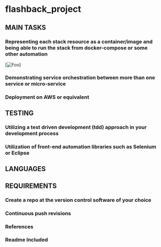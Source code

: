 # flashback_project

## MAIN TASKS

### Representing each stack resource as a container/image and being able to run the stack from docker-compose or some other automation

[![Foo](https://drive.google.com/file/d/1yf0zEfsve3ZSlKPtw1It4dZNpUegWXHL/view?usp=sharing)] 

### Demonstrating service orchestration between more than one service or micro-service

### Deployment on AWS or equivalent

## TESTING

### Utilizing a test driven development (tdd) approach in your development process

### Utilization of front-end automation libraries such as Selenium or Eclipse

## LANGUAGES

## REQUIREMENTS

### Create a repo at the version control software of your choice

### Continuous push revisions 

### References

### Readme Included
